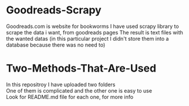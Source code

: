 # Goodreads-Scrapy
Goodreads.com is website for bookworms
I have used scrapy library to scrape the data i want, from goodreads pages
The result is text files with the wanted datas (in this particular project I didn't store them into a database because there was no need to)

# Two-Methods-That-Are-Used
In this repositroy I have uploaded two folders<br>
One of them is complicated and the other one is easy to use<br>
Look for README.md file for each one, for more info
